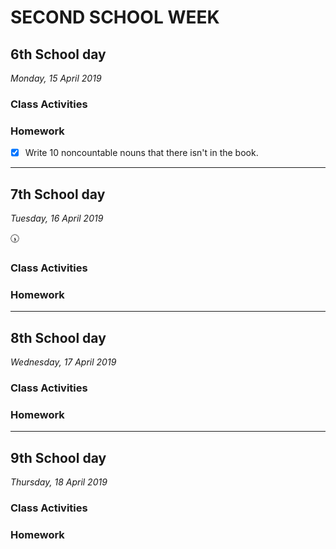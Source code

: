# SECOND SCHOOL WEEK
## 6th School day
_Monday, 15 April 2019_

### Class Activities

### Homework
- [X] Write 10 noncountable nouns that there isn't in the book.
  
________________________________________
## 7th School day
_Tuesday, 16 April 2019_

<!-- > This day I forget my Card ID and the guard couldn't permit me enter to the Academy :cry: -->
:clock530:

### Class Activities

### Homework


________________________________________
## 8th School day
_Wednesday, 17 April 2019_

### Class Activities

### Homework

________________________________________
## 9th School day
_Thursday, 18 April 2019_

### Class Activities

### Homework

